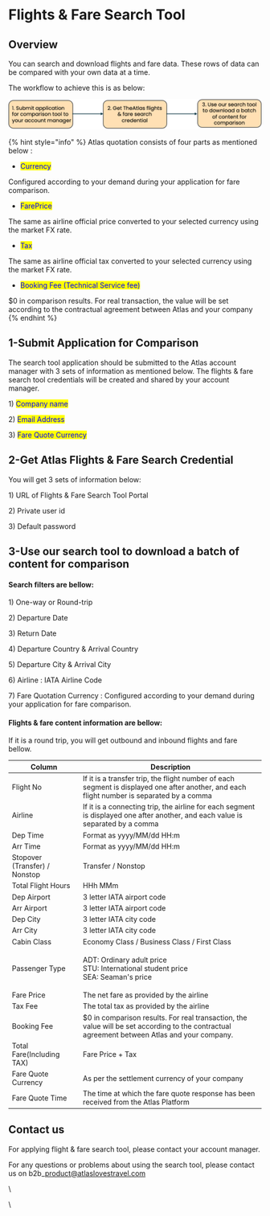 # Flights & Fare Search Tool

## Overview

You can search and download flights and fare data. These rows of data can be compared with your own data at a time.

The workflow to achieve this is as below:

![](<../.gitbook/assets/image (25).png>)

{% hint style="info" %}
Atlas quotation consists of four parts as mentioned below :

* <mark style="color:blue;">Currency</mark>   &#x20;

&#x20;      Configured according to your demand during your application for fare comparison.

* <mark style="color:blue;">FarePrice</mark> &#x20;

&#x20;     The same as airline official price converted to your selected currency using the market FX rate.

* <mark style="color:blue;">Tax</mark>           &#x20;

&#x20;      The same as airline official tax converted to your selected currency using the market FX rate.

* <mark style="color:blue;">Booking Fee (Technical Service fee)</mark>  &#x20;

&#x20;      $0 in comparison results. For real transaction, the value will be set according to the contractual agreement between Atlas and your company
{% endhint %}

## 1-Submit Application for Comparison

The search tool application should be submitted to the Atlas account manager with 3 sets of information as mentioned below. The flights & fare search tool credentials will be created and shared by your account manager.&#x20;

1\) <mark style="color:blue;">Company name</mark>&#x20;

2\) <mark style="color:blue;">Email Address</mark>&#x20;

3\) <mark style="color:blue;">Fare Quote Currency</mark>

## 2-Get Atlas Flights & Fare Search Credential

You will get 3 sets of information below:

1\) URL of Flights & Fare Search Tool Portal&#x20;

2\) Private user id

3\) Default password



## 3-Use our search tool to download a batch of content for comparison

#### Search filters are bellow:

1\) One-way or Round-trip

2\) Departure Date

3\) Return Date

4\) Departure Country & Arrival Country

5\) Departure City & Arrival City

6\) Airline : IATA Airline Code

7\) Fare Quotation Currency : Configured according to your demand during your application for fare comparison.

#### Flights & fare content information are bellow:

If it is a round trip, you will get outbound and inbound flights and fare bellow.



| Column                        | Description                                                                                                                                  |
| ----------------------------- | -------------------------------------------------------------------------------------------------------------------------------------------- |
| Flight No                     | If it is a transfer trip, the flight number of each segment is displayed one after another, and each flight number is separated by a comma   |
| Airline                       | If it is a connecting trip, the airline for each segment is displayed one after another, and each value is separated by a comma              |
| Dep Time                      | Format as yyyy/MM/dd HH:m                                                                                                                    |
| Arr Time                      | Format as yyyy/MM/dd HH:m                                                                                                                    |
| Stopover (Transfer) / Nonstop | Transfer / Nonstop                                                                                                                           |
| Total Flight Hours            | HHh MMm                                                                                                                                      |
| Dep Airport                   | 3 letter IATA airport code                                                                                                                   |
| Arr Airport                   | 3 letter IATA airport code                                                                                                                   |
| Dep City                      | 3 letter IATA city code                                                                                                                      |
| Arr City                      | 3 letter IATA city code                                                                                                                      |
| Cabin Class                   | Economy Class / Business Class / First Class                                                                                                 |
| Passenger Type                | <p>ADT: Ordinary adult price<br>STU: International student price<br>SEA: Seaman's price</p>                                                  |
| Fare Price                    | The net fare as provided by the airline                                                                                                      |
| Tax Fee                       | The total tax as provided by the airline                                                                                                     |
| Booking Fee                   | $0 in comparison results. For real transaction, the value will be set according to the contractual agreement between Atlas and your company. |
| Total Fare(Including TAX)     | Fare Price + Tax                                                                                                                             |
| Fare Quote Currency           | As per the settlement currency of your company                                                                                               |
| Fare Quote Time               | The time at which the fare quote response has been received from the Atlas Platform                                                          |

## Contact us

For applying flight & fare search tool, please contact your account manager.

For any questions or problems about using the search tool, please contact us on b2b\_product@atlaslovestravel.com

\


\

